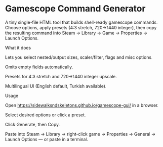 # Gamescope Command Generator

A tiny single-file HTML tool that builds shell-ready gamescope commands. Choose options, apply presets (4:3 stretch, 720→1440 integer), then copy the resulting command into Steam → Library → Game → Properties → Launch Options.

What it does

Lets you select nested/output sizes, scaler/filter, flags and misc options.

Omits empty fields automatically.

Presets for 4:3 stretch and 720→1440 integer upscale.

Multilingual UI (English default, Turkish available).

Usage

Open https://sidewalksndskeletons.github.io/gamescope-gui/ in a browser.

Select desired options or click a preset.

Click Generate, then Copy.

Paste into Steam → Library → right-click game → Properties → General → Launch Options — or paste in a terminal.
